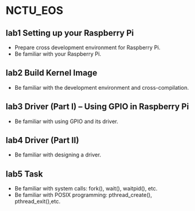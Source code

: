 # NCTU_EOS
## lab1 Setting up your Raspberry Pi
- Prepare cross development environment for Raspberry Pi.
- Be familiar with your Raspberry Pi.
## lab2 Build Kernel Image
- Be familiar with the development environment and cross-compilation.
## lab3 Driver (Part I) – Using GPIO in Raspberry Pi
- Be familiar with using GPIO and its driver.
## lab4 Driver (Part II)
- Be familiar with designing a driver.
## lab5 Task
- Be familiar with system calls: fork(), wait(), waitpid(), etc.
- Be familiar with POSIX programming: pthread_create(), pthread_exit(),etc.
